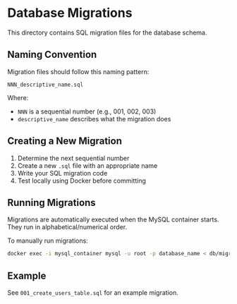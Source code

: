 # Database Migrations

This directory contains SQL migration files for the database schema.

## Naming Convention

Migration files should follow this naming pattern:
```
NNN_descriptive_name.sql
```

Where:
- `NNN` is a sequential number (e.g., 001, 002, 003)
- `descriptive_name` describes what the migration does

## Creating a New Migration

1. Determine the next sequential number
2. Create a new `.sql` file with an appropriate name
3. Write your SQL migration code
4. Test locally using Docker before committing

## Running Migrations

Migrations are automatically executed when the MySQL container starts.
They run in alphabetical/numerical order.

To manually run migrations:
```bash
docker exec -i mysql_container mysql -u root -p database_name < db/migrations/YOUR_MIGRATION.sql
```

## Example

See `001_create_users_table.sql` for an example migration.
